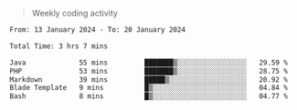 > Weekly coding activity
<!--START_SECTION:waka-->

```txt
From: 13 January 2024 - To: 20 January 2024

Total Time: 3 hrs 7 mins

Java             55 mins         ███████▒░░░░░░░░░░░░░░░░░   29.59 %
PHP              53 mins         ███████▒░░░░░░░░░░░░░░░░░   28.75 %
Markdown         39 mins         █████▒░░░░░░░░░░░░░░░░░░░   20.92 %
Blade Template   9 mins          █▒░░░░░░░░░░░░░░░░░░░░░░░   04.84 %
Bash             8 mins          █▒░░░░░░░░░░░░░░░░░░░░░░░   04.77 %
```

<!--END_SECTION:waka-->
